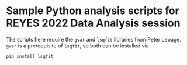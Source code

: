 # Sample Python analysis scripts for REYES 2022 Data Analysis session

The scripts here require the `gvar` and `lsqfit` libraries from Peter Lepage.  `gvar` is a prerequisite of `lsqfit`, so both can be installed via
```
pip install lsqfit
```
